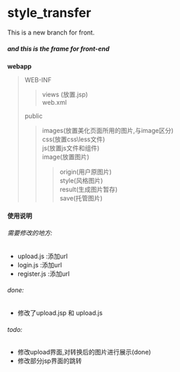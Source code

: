 # style_transfer
This is a new branch for front.
##### and this is the frame for front-end
__webapp__
>  WEB-INF
> > views (放置.jsp)</br>
> > web.xml
> 
> public
>>images(放置美化页面所用的图片,与image区分)</br>
>> css(放置css\less文件)</br>
>> js(放置js文件和组件)</br>
>> image(放置图片)
>>> origin(用户原图片)</br>
>>> style(风格图片)</br>
>>> result(生成图片暂存)</br>
>>> save(托管图片)<br>

#### 使用说明
###### 需要修改的地方:
- upload.js :添加url
- login.js :添加url
- register.js :添加url

###### done:
- 修改了upload.jsp 和 upload.js

###### todo:
- 修改upload界面,对转换后的图片进行展示(done)
- 修改部分jsp界面的跳转
 


